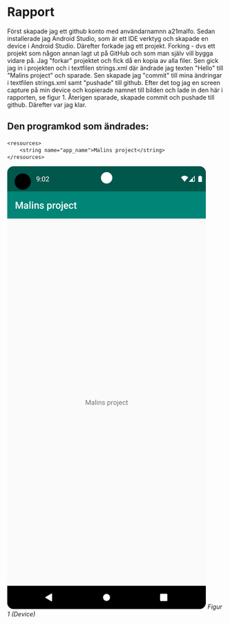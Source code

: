
# Rapport

Först skapade jag ett github konto med användarnamnn a21malfo.
Sedan installerade jag Android Studio, som är ett IDE verktyg och skapade en device i Android Studio.
Därefter forkade jag ett projekt. Forking - dvs ett projekt som någon annan lagt ut på GitHub och som man själv vill bygga vidare på. Jag "forkar" projektet och fick då en kopia av alla filer.
Sen gick jag in i projekten och i textfilen strings.xml där ändrade jag texten "Hello" till "Malins project" och sparade.
Sen skapade jag "commit" till mina ändringar i textfilen strings.xml samt "pushade" till github. 
Efter det tog jag en screen capture på min device och kopierade namnet till bilden och lade in den här i rapporten, se figur 1. 
Återigen sparade, skapade commit och pushade till github. Därefter var jag klar.



## Den programkod som ändrades: 

```
<resources>
    <string name="app_name">Malins project</string>
</resources>

```




![](Screenshot_20230330_090221.png)
*Figur 1 (Device)*

